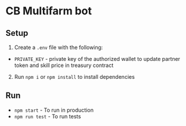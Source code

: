 # CB Multifarm bot

## Setup

1. Create a `.env` file with the following:

- `PRIVATE_KEY` - private key of the authorized wallet to update partner token and skill price in treasury contract

2. Run `npm i` or `npm install` to install dependencies

## Run

- `npm start` - To run in production
- `npm run test` - To run tests